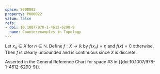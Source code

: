 ```yaml
---
space: S000003
property: P000022
value: false
refs:
- doi: 10.1007/978-1-4612-6290-9
  name: Counterexamples in Topology
---
```


Let $x_n \in X$ for $n \in \mathbb{N}$. Define $f: X \rightarrow \mathbb{R}$ by $f(x_n) = n$ and $f(x) = 0$ otherwise. Then $f$ is clearly unbounded and is continuous since $X$ is discrete.

Asserted in the General Reference Chart for space #3 in
{{doi:10.1007/978-1-4612-6290-9}}.
